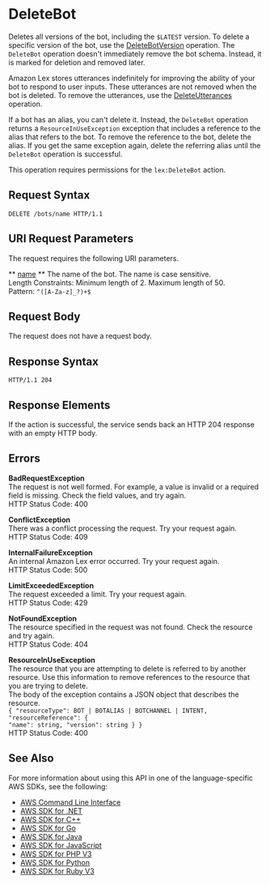 # DeleteBot<a name="API_DeleteBot"></a>

Deletes all versions of the bot, including the `$LATEST` version\. To delete a specific version of the bot, use the [DeleteBotVersion](API_DeleteBotVersion.md) operation\. The `DeleteBot` operation doesn't immediately remove the bot schema\. Instead, it is marked for deletion and removed later\.

Amazon Lex stores utterances indefinitely for improving the ability of your bot to respond to user inputs\. These utterances are not removed when the bot is deleted\. To remove the utterances, use the [DeleteUtterances](API_DeleteUtterances.md) operation\.

If a bot has an alias, you can't delete it\. Instead, the `DeleteBot` operation returns a `ResourceInUseException` exception that includes a reference to the alias that refers to the bot\. To remove the reference to the bot, delete the alias\. If you get the same exception again, delete the referring alias until the `DeleteBot` operation is successful\.

This operation requires permissions for the `lex:DeleteBot` action\.

## Request Syntax<a name="API_DeleteBot_RequestSyntax"></a>

```
DELETE /bots/name HTTP/1.1
```

## URI Request Parameters<a name="API_DeleteBot_RequestParameters"></a>

The request requires the following URI parameters\.

 ** [name](#API_DeleteBot_RequestSyntax) **   <a name="lex-DeleteBot-request-name"></a>
The name of the bot\. The name is case sensitive\.   
Length Constraints: Minimum length of 2\. Maximum length of 50\.  
Pattern: `^([A-Za-z]_?)+$` 

## Request Body<a name="API_DeleteBot_RequestBody"></a>

The request does not have a request body\.

## Response Syntax<a name="API_DeleteBot_ResponseSyntax"></a>

```
HTTP/1.1 204
```

## Response Elements<a name="API_DeleteBot_ResponseElements"></a>

If the action is successful, the service sends back an HTTP 204 response with an empty HTTP body\.

## Errors<a name="API_DeleteBot_Errors"></a>

 **BadRequestException**   
The request is not well formed\. For example, a value is invalid or a required field is missing\. Check the field values, and try again\.  
HTTP Status Code: 400

 **ConflictException**   
 There was a conflict processing the request\. Try your request again\.   
HTTP Status Code: 409

 **InternalFailureException**   
An internal Amazon Lex error occurred\. Try your request again\.  
HTTP Status Code: 500

 **LimitExceededException**   
The request exceeded a limit\. Try your request again\.  
HTTP Status Code: 429

 **NotFoundException**   
The resource specified in the request was not found\. Check the resource and try again\.  
HTTP Status Code: 404

 **ResourceInUseException**   
The resource that you are attempting to delete is referred to by another resource\. Use this information to remove references to the resource that you are trying to delete\.  
The body of the exception contains a JSON object that describes the resource\.  
 `{ "resourceType": BOT | BOTALIAS | BOTCHANNEL | INTENT,`   
 `"resourceReference": {`   
 `"name": string, "version": string } }`   
HTTP Status Code: 400

## See Also<a name="API_DeleteBot_SeeAlso"></a>

For more information about using this API in one of the language\-specific AWS SDKs, see the following:
+  [AWS Command Line Interface](https://docs.aws.amazon.com/goto/aws-cli/lex-models-2017-04-19/DeleteBot) 
+  [AWS SDK for \.NET](https://docs.aws.amazon.com/goto/DotNetSDKV3/lex-models-2017-04-19/DeleteBot) 
+  [AWS SDK for C\+\+](https://docs.aws.amazon.com/goto/SdkForCpp/lex-models-2017-04-19/DeleteBot) 
+  [AWS SDK for Go](https://docs.aws.amazon.com/goto/SdkForGoV1/lex-models-2017-04-19/DeleteBot) 
+  [AWS SDK for Java](https://docs.aws.amazon.com/goto/SdkForJava/lex-models-2017-04-19/DeleteBot) 
+  [AWS SDK for JavaScript](https://docs.aws.amazon.com/goto/AWSJavaScriptSDK/lex-models-2017-04-19/DeleteBot) 
+  [AWS SDK for PHP V3](https://docs.aws.amazon.com/goto/SdkForPHPV3/lex-models-2017-04-19/DeleteBot) 
+  [AWS SDK for Python](https://docs.aws.amazon.com/goto/boto3/lex-models-2017-04-19/DeleteBot) 
+  [AWS SDK for Ruby V3](https://docs.aws.amazon.com/goto/SdkForRubyV3/lex-models-2017-04-19/DeleteBot) 